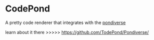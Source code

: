 # CodePond

A pretty code renderer that integrates with the [pondiverse](https://pondiverse.com/)

learn about it there >>>>> https://github.com/TodePond/Pondiverse/
